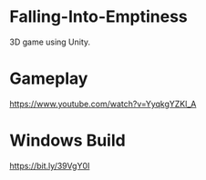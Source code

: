 # Falling-Into-Emptiness
3D game using Unity.

# Gameplay 
https://www.youtube.com/watch?v=YyqkgYZKl_A

# Windows Build
https://bit.ly/39VgY0I
